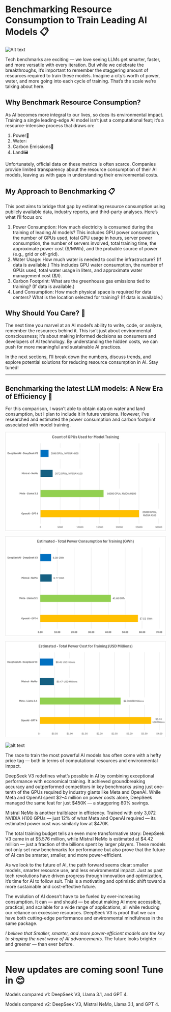 # Benchmarking Resource Consumption to Train Leading AI Models 📋

![Alt text](/images/Benchmarking%20Resource%20Consumption%20to%20Train%20Leading%20AI%20Models.png)

Tech benchmarks are exciting — we love seeing LLMs get smarter, faster, and more versatile with every iteration. But while we celebrate the breakthroughs, it’s important to remember the staggering amount of resources required to train these models. Imagine a city’s worth of power, water, and more going into each cycle of training. That’s the scale we’re talking about here.

## Why Benchmark Resource Consumption?
As AI becomes more integral to our lives, so does its environmental impact. Training a single leading-edge AI model isn’t just a computational feat; it’s a resource-intensive process that draws on:

1. Power🔌
2. Water💧
3. Carbon Emissions💨
4. Land🖼️

Unfortunately, official data on these metrics is often scarce. Companies provide limited transparency about the resource consumption of their AI models, leaving us with gaps in understanding their environmental costs.

## My Approach to Benchmarking 📋
This post aims to bridge that gap by estimating resource consumption using publicly available data, industry reports, and third-party analyses. Here’s what I’ll focus on:

1. Power Consumption: How much electricity is consumed during the training of leading AI models? This includes GPU power consumption, the number of GPUs used, total GPU usage in hours, server power consumption, the number of servers involved, total training time, the approximate power cost ($/MWh), and the probable source of power (e.g., grid or off-grid).
2. Water Usage: How much water is needed to cool the infrastructure? (If data is available.) This includes GPU water consumption, the number of GPUs used, total water usage in liters, and approximate water management cost ($/l).
3. Carbon Footprint: What are the greenhouse gas emissions tied to training? (If data is available.)
4. Land Consumption: How much physical space is required for data centers? What is the location selected for training? (If data is available.)

## Why Should You Care? 🤷
The next time you marvel at an AI model’s ability to write, code, or analyze, remember the resources behind it. This isn’t just about environmental consciousness; it’s about making informed decisions as consumers and developers of AI technology. By understanding the hidden costs, we can push for more meaningful and sustainable AI practices.

In the next sections, I’ll break down the numbers, discuss trends, and explore potential solutions for reducing resource consumption in AI. Stay tuned!

---

## Benchmarking the latest LLM models: A New Era of Efficiency 💎
For this comparison, I wasn’t able to obtain data on water and land consumption, but I plan to include it in future versions. However, I’ve researched and estimated the power consumption and carbon footprint associated with model training.


![alt text](/graphs/Count%20of%20GPU%20Used%20for%20Model%20Training.png)

![alt text](/graphs/Estimated%20-%20Total%20Power%20Consumption%20for%20Training%20(GWh).png)

![alt text](/graphs/Estimated%20-%20Total%20Power%20Cost%20for%20Training%20(USD%20Millions).png)

![alt text](/graphs/Estimated%20-%20Carbon%20Footprint%20for%20Training%20(Tonnes%20CO₂e).png)

The race to train the most powerful AI models has often come with a hefty price tag — both in terms of computational resources and environmental impact.



DeepSeek V3 redefines what’s possible in AI by combining exceptional performance with economical training. It achieved groundbreaking accuracy and outperformed competitors in key benchmarks using just one-tenth of the GPUs required by industry giants like Meta and OpenAI. While Meta and OpenAI spent $2–4 million on power costs alone, DeepSeek managed the same feat for just $450K — a staggering 80% savings.

Mistral NeMo is another trailblazer in efficiency. Trained with only 3,072 NVIDIA H100 GPUs — just 12% of what Meta and OpenAI required — its estimated power cost was similarly low at $470K.

The total training budget tells an even more transformative story: DeepSeek V3 came in at $5.576 million, while Mistral NeMo is estimated at $4.42 million — just a fraction of the billions spent by larger players. These models not only set new benchmarks for performance but also prove that the future of AI can be smarter, smaller, and more power-efficient.



As we look to the future of AI, the path forward seems clear: smaller models, smarter resource use, and less environmental impact. Just as past tech revolutions have driven progress through innovation and optimization, it’s time for AI to follow suit. This is a motivating and optimistic shift toward a more sustainable and cost-effective future.

The evolution of AI doesn’t have to be fueled by ever-increasing consumption. It can — and should — be about making AI more accessible, practical, and scalable for a wide range of applications, all while reducing our reliance on excessive resources. DeepSeek V3 is proof that we can have both cutting-edge performance and environmental mindfulness in the same package.

*I believe that Smaller, smarter, and more power-efficient models are the key to shaping the next wave of AI advancements.* The future looks brighter — and greener — than ever before.

---
# New updates are coming soon! Tune in 😊

Models compared v1: DeepSeek V3, Llama 3.1, and GPT 4.

Models compared v2: DeepSeek V3, Mistral NeMo, Llama 3.1, and GPT 4.
